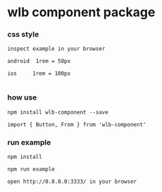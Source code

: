 # wlb component package

### css style
```
inspect example in your browser

android  1rem = 50px
    
ios     1rem = 100px


```        
### how use
```
npm install wlb-component --save

import { Button, From } from 'wlb-component'
```  

### run example
```
npm install

npm run example

open http://0.0.0.0:3333/ in your browser

```
